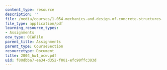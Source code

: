 ```yaml
---
content_type: resource
description: ''
file: /media/courses/1-054-mechanics-and-design-of-concrete-structures-spring-2004/f00dbba7ea34d352f001efc90ffc303d_2004_hw1_ocw.pdf
file_type: application/pdf
learning_resource_types:
- Assignments
ocw_type: OCWFile
parent_title: Assignments
parent_type: CourseSection
resourcetype: Document
title: 2004_hw1_ocw.pdf
uid: f00dbba7-ea34-d352-f001-efc90ffc303d
---
```

